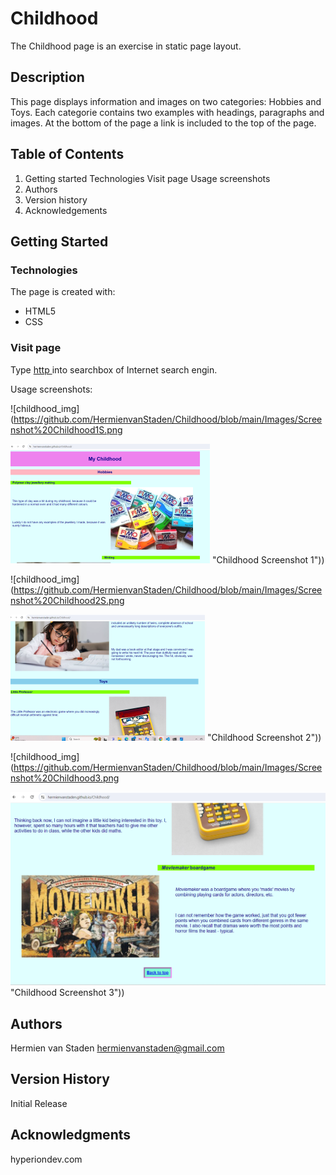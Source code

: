 # Childhood

The Childhood page is an exercise in static page layout.

## Description

This page displays information and images on two categories: Hobbies and Toys.
Each categorie contains two examples with headings, paragraphs and images.
At the bottom of the page a link is included to the top of the page.

## Table of Contents
1. Getting started
   Technologies
   Visit page
     Usage screenshots
2. Authors
3. Version history
4. Acknowledgements

## Getting Started

### Technologies

The page is created with:
* HTML5
* CSS

### Visit page

Type [http ](https://hermienvanstaden.github.io/Childhood) into searchbox of Internet search engin.

Usage screenshots:

![childhood_img](https://github.com/HermienvanStaden/Childhood/blob/main/Images/Screenshot%20Childhood1S.png

![childhood_img1](https://github.com/HermienvanStaden/Childhood/blob/main/Images/Screenshot%20Childhood1S.png) "Childhood Screenshot 1"))


![childhood_img](https://github.com/HermienvanStaden/Childhood/blob/main/Images/Screenshot%20Childhood2S.png

![childhood_img2](https://github.com/HermienvanStaden/Childhood/blob/main/Images/Screenshot%20Childhood2S.png) "Childhood Screenshot 2"))


![childhood_img](https://github.com/HermienvanStaden/Childhood/blob/main/Images/Screenshot%20Childhood3.png

![childhood_img3](https://github.com/HermienvanStaden/Childhood/blob/main/Images/Screenshot%20Childhood3.png) "Childhood Screenshot 3"))

## Authors

Hermien van Staden
hermienvanstaden@gmail.com

## Version History

Initial Release

## Acknowledgments

hyperiondev.com
